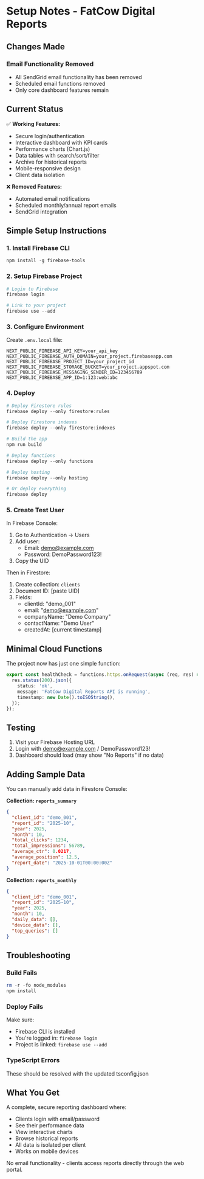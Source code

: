 # Setup Notes - FatCow Digital Reports

## Changes Made

### Email Functionality Removed
- All SendGrid email functionality has been removed
- Scheduled email functions removed
- Only core dashboard features remain

## Current Status

✅ **Working Features:**
- Secure login/authentication
- Interactive dashboard with KPI cards
- Performance charts (Chart.js)
- Data tables with search/sort/filter
- Archive for historical reports
- Mobile-responsive design
- Client data isolation

❌ **Removed Features:**
- Automated email notifications
- Scheduled monthly/annual report emails
- SendGrid integration

## Simple Setup Instructions

### 1. Install Firebase CLI

```powershell
npm install -g firebase-tools
```

### 2. Setup Firebase Project

```powershell
# Login to Firebase
firebase login

# Link to your project
firebase use --add
```

### 3. Configure Environment

Create `.env.local` file:
```env
NEXT_PUBLIC_FIREBASE_API_KEY=your_api_key
NEXT_PUBLIC_FIREBASE_AUTH_DOMAIN=your_project.firebaseapp.com
NEXT_PUBLIC_FIREBASE_PROJECT_ID=your_project_id
NEXT_PUBLIC_FIREBASE_STORAGE_BUCKET=your_project.appspot.com
NEXT_PUBLIC_FIREBASE_MESSAGING_SENDER_ID=123456789
NEXT_PUBLIC_FIREBASE_APP_ID=1:123:web:abc
```

### 4. Deploy

```powershell
# Deploy Firestore rules
firebase deploy --only firestore:rules

# Deploy Firestore indexes
firebase deploy --only firestore:indexes

# Build the app
npm run build

# Deploy functions
firebase deploy --only functions

# Deploy hosting
firebase deploy --only hosting

# Or deploy everything
firebase deploy
```

### 5. Create Test User

In Firebase Console:
1. Go to Authentication → Users
2. Add user:
   - Email: demo@example.com
   - Password: DemoPassword123!
3. Copy the UID

Then in Firestore:
1. Create collection: `clients`
2. Document ID: [paste UID]
3. Fields:
   - clientId: "demo_001"
   - email: "demo@example.com"
   - companyName: "Demo Company"
   - contactName: "Demo User"
   - createdAt: [current timestamp]

## Minimal Cloud Functions

The project now has just one simple function:

```typescript
export const healthCheck = functions.https.onRequest(async (req, res) => {
  res.status(200).json({
    status: 'ok',
    message: 'FatCow Digital Reports API is running',
    timestamp: new Date().toISOString(),
  });
});
```

## Testing

1. Visit your Firebase Hosting URL
2. Login with demo@example.com / DemoPassword123!
3. Dashboard should load (may show "No Reports" if no data)

## Adding Sample Data

You can manually add data in Firestore Console:

**Collection: `reports_summary`**
```json
{
  "client_id": "demo_001",
  "report_id": "2025-10",
  "year": 2025,
  "month": 10,
  "total_clicks": 1234,
  "total_impressions": 56789,
  "average_ctr": 0.0217,
  "average_position": 12.5,
  "report_date": "2025-10-01T00:00:00Z"
}
```

**Collection: `reports_monthly`**
```json
{
  "client_id": "demo_001",
  "report_id": "2025-10",
  "year": 2025,
  "month": 10,
  "daily_data": [],
  "device_data": [],
  "top_queries": []
}
```

## Troubleshooting

### Build Fails
```powershell
rm -r -fo node_modules
npm install
```

### Deploy Fails
Make sure:
- Firebase CLI is installed
- You're logged in: `firebase login`
- Project is linked: `firebase use --add`

### TypeScript Errors
These should be resolved with the updated tsconfig.json

## What You Get

A complete, secure reporting dashboard where:
- Clients login with email/password
- See their performance data
- View interactive charts
- Browse historical reports
- All data is isolated per client
- Works on mobile devices

No email functionality - clients access reports directly through the web portal.
